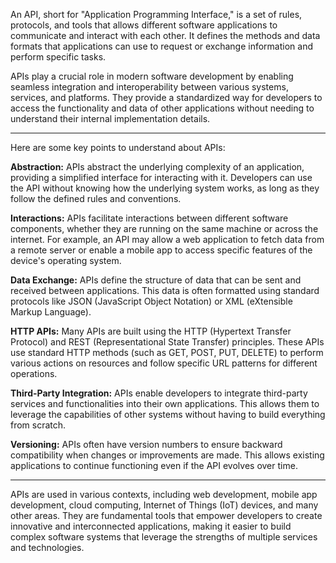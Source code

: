 An API, short for "Application Programming Interface," is a set of rules, protocols, and tools that allows different software applications to communicate and interact with each other. It defines the methods and data formats that applications can use to request or exchange information and perform specific tasks.

APIs play a crucial role in modern software development by enabling seamless integration and interoperability between various systems, services, and platforms. They provide a standardized way for developers to access the functionality and data of other applications without needing to understand their internal implementation details.

***

Here are some key points to understand about APIs:

**Abstraction:** APIs abstract the underlying complexity of an application, providing a simplified interface for interacting with it. Developers can use the API without knowing how the underlying system works, as long as they follow the defined rules and conventions.

**Interactions:** APIs facilitate interactions between different software components, whether they are running on the same machine or across the internet. For example, an API may allow a web application to fetch data from a remote server or enable a mobile app to access specific features of the device's operating system.

**Data Exchange:** APIs define the structure of data that can be sent and received between applications. This data is often formatted using standard protocols like JSON (JavaScript Object Notation) or XML (eXtensible Markup Language).

**HTTP APIs:** Many APIs are built using the HTTP (Hypertext Transfer Protocol) and REST (Representational State Transfer) principles. These APIs use standard HTTP methods (such as GET, POST, PUT, DELETE) to perform various actions on resources and follow specific URL patterns for different operations.

**Third-Party Integration:** APIs enable developers to integrate third-party services and functionalities into their own applications. This allows them to leverage the capabilities of other systems without having to build everything from scratch.

**Versioning:** APIs often have version numbers to ensure backward compatibility when changes or improvements are made. This allows existing applications to continue functioning even if the API evolves over time.

***

APIs are used in various contexts, including web development, mobile app development, cloud computing, Internet of Things (IoT) devices, and many other areas. They are fundamental tools that empower developers to create innovative and interconnected applications, making it easier to build complex software systems that leverage the strengths of multiple services and technologies.